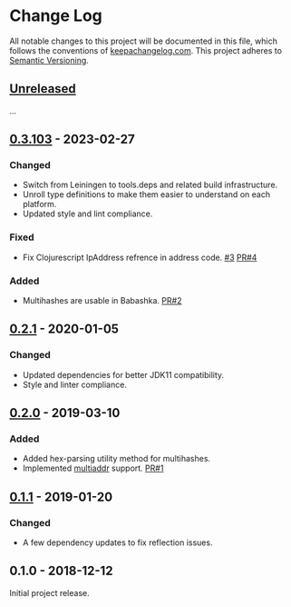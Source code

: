 Change Log
==========

All notable changes to this project will be documented in this file, which
follows the conventions of [keepachangelog.com](http://keepachangelog.com/).
This project adheres to [Semantic Versioning](http://semver.org/).


## [Unreleased]

...


## [0.3.103] - 2023-02-27

### Changed
- Switch from Leiningen to tools.deps and related build infrastructure.
- Unroll type definitions to make them easier to understand on each platform.
- Updated style and lint compliance.

### Fixed
- Fix Clojurescript IpAddress refrence in address code.
  [#3](https://github.com/greglook/clj-multiformats/issues/3)
  [PR#4](https://github.com/greglook/clj-multiformats/pull/4)

### Added
- Multihashes are usable in Babashka.
  [PR#2](https://github.com/greglook/clj-multiformats/pull/2)


## [0.2.1] - 2020-01-05

### Changed
- Updated dependencies for better JDK11 compatibility.
- Style and linter compliance.


## [0.2.0] - 2019-03-10

### Added
- Added hex-parsing utility method for multihashes.
- Implemented [multiaddr](https://github.com/multiformats/multiaddr) support.
  [PR#1](https://github.com/greglook/clj-multiformats/pull/1)


## [0.1.1] - 2019-01-20

### Changed
- A few dependency updates to fix reflection issues.


## 0.1.0 - 2018-12-12

Initial project release.

[Unreleased]: https://github.com/greglook/clj-multiformats/compare/0.3.103...HEAD
[0.3.103]: https://github.com/greglook/clj-multiformats/compare/0.2.1...0.3.103
[0.2.1]: https://github.com/greglook/clj-multiformats/compare/0.2.0...0.2.1
[0.2.0]: https://github.com/greglook/clj-multiformats/compare/0.1.1...0.2.0
[0.1.1]: https://github.com/greglook/clj-multiformats/compare/0.1.0...0.1.1

